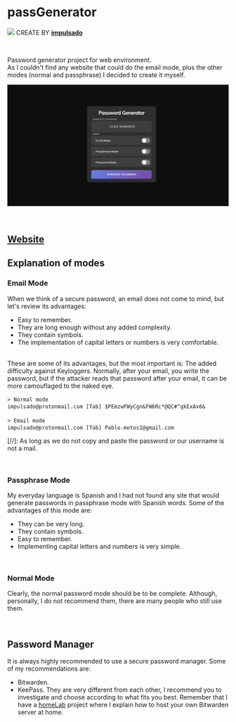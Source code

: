 # passGenerator
<img width="40" src="https://user-images.githubusercontent.com/72570835/160851125-da20806b-a367-4e2c-8253-bdd620191ac5.jpg"/> CREATE BY [**impulsado**](https://www.instagram.com/impulsado/)

<br/>

Password generator project for web environment. <br/>
As I couldn't find any website that could do the email mode, plus the other modes (normal and passphrase) I decided to create it myself.

![Photo](./photo.jpg)

<br/>

## [Website](https://impulsado2.github.io)

## Explanation of modes
### Email Mode
When we think of a secure password, an email does not come to mind, but let's review its advantages:
- Easy to remember.
- They are long enough without any added complexity.
- They contain symbols.
- The implementation of capital letters or numbers is very comfortable.

<br/>
These are some of its advantages, but the most important is: The added difficulty against Keyloggers. Normally, after your email, you write the password, but if the attacker reads that password after your email, it can be more camouflaged to the naked eye.

```Keylogger Log
> Normal mode
impulsado@protonmail.com [Tab] $PEmzwFWyCgn&FW6Rc*@QC#^qkExAx6&

> Email mode
impulsado@protonmail.com [Tab] Pablo.motos1@gmail.com
```

[//]: As long as we do not copy and paste the password or our username is not a mail.

<br/>

### Passphrase Mode
My everyday language is Spanish and I had not found any site that would generate passwords in passphrase mode with Spanish words. Some of the advantages of this mode are:
- They can be very long.
- They contain symbols.
- Easy to remember.
- Implementing capital letters and numbers is very simple.

<br/>

### Normal Mode
Clearly, the normal password mode should be to be complete. Although, personally, I do not recommend them, there are many people who still use them.

<br/>

## Password Manager
It is always highly recommended to use a secure password manager. Some of my recommendations are: 
- Bitwarden.
- KeePass.
They are very different from each other, I recommend you to investigate and choose according to what fits you best.
Remember that I have a [homeLab](https://github.com/impulsado/homeLab) project where I explain how to host your own Bitwarden server at home.